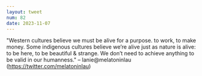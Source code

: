 ```yaml
---
layout: tweet
num: 82
date: 2023-11-07
---
```


"Western cultures believe we must be alive for a purpose. to work, to make money. Some indigenous cultures believe we’re alive just as nature is alive: to be here, to be beautiful & strange. We don’t need to achieve anything to be valid in our humanness."
– lanie@melatoninlau (https://twitter.com/melatoninlau)
